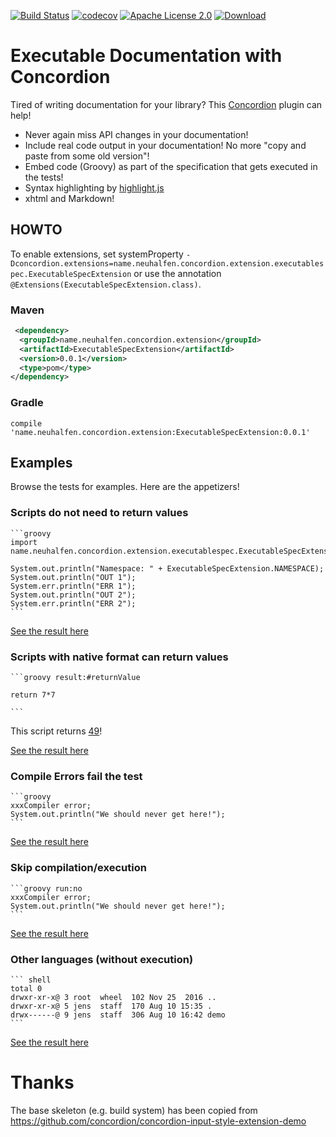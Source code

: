 [![Build Status](https://travis-ci.org/neuhalje/concordion-executable-documentation-extension.svg?branch=master)](https://travis-ci.org/neuhalje/concordion-executable-documentation-extension)
[![codecov](https://codecov.io/gh/neuhalje/concordion-executable-documentation-extension/branch/master/graph/badge.svg)](https://codecov.io/gh/neuhalje/concordion-executable-documentation-extension)
[![Apache License 2.0](https://img.shields.io/badge/license-Apache%202.0-blue.svg)](http://www.apache.org/licenses/LICENSE-2.0.html)
[![Download](https://api.bintray.com/packages/neuhalje/maven/concordion-executable-documentation-extension/images/download.svg) ](https://bintray.com/neuhalje/maven/concordion-executable-documentation-extension/_latestVersion)

# Executable Documentation with Concordion

Tired of writing documentation for your library? This [Concordion](http://concordion.org/) plugin can help!

* Never again miss API changes in your documentation!
* Include real code output in your documentation! No more "copy and paste from some old version"!
* Embed code (Groovy) as part of the specification that gets executed in the tests!
* Syntax highlighting by [highlight.js](https://highlightjs.org/)
* xhtml and Markdown!

## HOWTO

To enable extensions, set systemProperty
    `-Dconcordion.extensions=name.neuhalfen.concordion.extension.executablespec.ExecutableSpecExtension` or use
    the annotation
    `@Extensions(ExecutableSpecExtension.class)`.
  
### Maven
```xml
 <dependency>
  <groupId>name.neuhalfen.concordion.extension</groupId>
  <artifactId>ExecutableSpecExtension</artifactId>
  <version>0.0.1</version>
  <type>pom</type>
</dependency>
```

### Gradle
```
compile 'name.neuhalfen.concordion.extension:ExecutableSpecExtension:0.0.1'
```

## Examples

Browse the tests for examples. Here are the appetizers!

### Scripts do not need to return values

    ```groovy
    import name.neuhalfen.concordion.extension.executablespec.ExecutableSpecExtension
    
    System.out.println("Namespace: " + ExecutableSpecExtension.NAMESPACE);
    System.out.println("OUT 1");
    System.err.println("ERR 1");
    System.out.println("OUT 2");
    System.err.println("ERR 2");
    ```
    
[See the result here](https://neuhalje.github.io/concordion-executable-documentation-extension/spec/spec/concordion/command/executablespec/ExecutableSpecReturnsValuesMarkdown.html)

### Scripts with native format can return values

    ```groovy result:#returnValue
    
    return 7*7
    
    ```

This script returns [49]( - "?=#returnValue")!

[See the result here](https://neuhalje.github.io/concordion-executable-documentation-extension/spec/spec/concordion/command/executablespec/ExecutableSpecReturnsValuesMarkdown.html)


### Compile Errors fail the test

    ```groovy
    xxxCompiler error;
    System.out.println("We should never get here!");
    ```

[See the result here](https://neuhalje.github.io/concordion-executable-documentation-extension/spec/spec/concordion/command/executablespec/CompileErrors.html)

### Skip compilation/execution

    ```groovy run:no
    xxxCompiler error;
    System.out.println("We should never get here!");
    ```
 
[See the result here](https://neuhalje.github.io/concordion-executable-documentation-extension/spec/spec/concordion/command/executablespec/MarkDownNoExecution.html)

### Other languages (without execution)
    ``` shell
    total 0
    drwxr-xr-x@ 3 root  wheel  102 Nov 25  2016 ..
    drwxr-xr-x@ 5 jens  staff  170 Aug 10 15:35 .
    drwx------@ 9 jens  staff  306 Aug 10 16:42 demo
    ```
    
[See the result here](https://neuhalje.github.io/concordion-executable-documentation-extension/spec/spec/concordion/command/executablespec/UnknownLanguages.html)

# Thanks

The base skeleton (e.g. build system) has been copied from https://github.com/concordion/concordion-input-style-extension-demo


